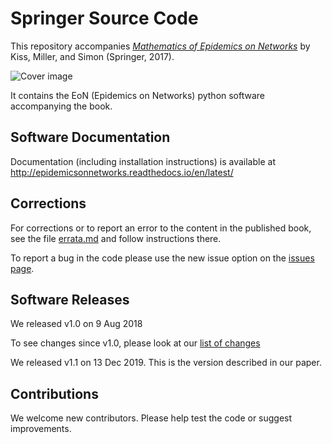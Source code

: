 # Springer Source Code

This repository accompanies [*Mathematics of Epidemics on Networks*](http://www.springer.com/book/9783319508047) by Kiss, Miller, and Simon (Springer, 2017).

![Cover image](https://images.springer.com/sgw/books/medium/9783319508047.jpg)

It contains the EoN (Epidemics on Networks) python software accompanying the book.

## Software Documentation

Documentation (including installation instructions) is available at http://epidemicsonnetworks.readthedocs.io/en/latest/

## Corrections

For corrections or to report an error to the content in the published book, see the file [errata.md](errata.md) and follow instructions there.

To report a bug in the code please use the new issue option on the [issues page](https://github.com/springer-math/Mathematics-of-Epidemics-on-Networks/issues).

## Software Releases

We released v1.0 on 9 Aug 2018

To see changes since v1.0, please look at our 
[list of changes](file:///Users/jomiller/Dropbox/work/SpringerGithub/docs/_build/html/Changes.html)

We released v1.1 on 13 Dec 2019.  This is the version described in our paper.

## Contributions

We welcome new contributors.  Please help test the code or suggest improvements.
